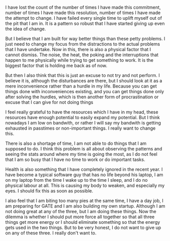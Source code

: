 I have lost the count of the number of times I have made this commitment, number of times I have made this resolution, number of times I have made the attempt to change. I have failed every single time to uplift myself out of the pit that I am in. It is a pattern so robust that I have started giving up even the idea of change.

But I believe that I am built for way better things than these petty problems. I just need to change my focus from the distractions to the actual problems that I have undertake. Now in this, there is also a physical factor that I cannot dismiss. The noise, the heat, the poking and the interruptions that happen to me physically while trying to get something to work. It is the biggest factor that is holding me back as of now.

But then I also think that this is just an excuse to not try and not perform. I believe it is, although the disturbances are there, but I should look at it as a mere inconvenience rather than a hurdle in my life. Because you can get things done with inconveniences existing, and you can get things done only after solving the hurdles, which is then another form of procrastination or excuse that I can give for not doing things

I feel really grateful to have the resources which I have in my head, these resources have enough potential to easily expand my potential. But I think nowadays I am low on bandwith, or rather I will say my bandwith is getting exhausted in passtimes or non-important things. I really want to change this.

There is also a shortage of time, I am not able to do things that I am supposed to do. I think this problem is all about observing the patterns and seeing the stats around where my time is going the most, as I do not feel that I am so busy that I have no time to work or do important tasks.

Health is also something that I have completely ignored in the recent year. I have become a typical software guy that has no life beyond his laptop, I am on my laptop from the time I wake up to the time I sleep, and I do no physical labour at all. This is causing my body to weaken, and especially my eyes. I should fix this as soon as possible.

I also feel that I am biting too many pies at the same time, I have a day job, I am preparing for GATE and I am also building my own startup. Although I am not doing great at any of the three, but I am doing these things. Now the dilemma is whether I should put more force all together so that all three things get more energy or I should eliminate something so that the energy gets used in the two things. But to be very honest, I do not want to give up on any of these three. I really don't want to.

